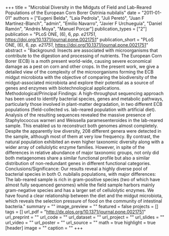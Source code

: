 +++
title = "Microbial Diversity in the Midguts of Field and Lab-Reared Populations of the European Corn Borer Ostrinia nubilalis"
date = "2011-01-01"
authors = ["Eugeni Belda", "Laia Pedrola", "Juli Peretó", "Juan F Martínez-Blanch", "admin", "Emilio Navarro", "Javier F Urchueguía", "Daniel Ramón", "Andrés Moya", "Manuel Porcar"]
publication_types = ["2"]
publication = "PLoS ONE, (6), 6, _pp. e21751_, https://doi.org/10.1371/journal.pone.0021751"
publication_short = "PLoS ONE, (6), 6, _pp. e21751_, https://doi.org/10.1371/journal.pone.0021751"
abstract = "Background: Insects are associated with microorganisms that contribute to the digestion and processing of nutrients. The European Corn Borer (ECB) is a moth present world-wide, causing severe economical damage as a pest on corn and other crops. In the present work, we give a detailed view of the complexity of the microorganisms forming the ECB midgut microbiota with the objective of comparing the biodiversity of the midgut-associated microbiota and explore their potential as a source of genes and enzymes with biotechnological applications. Methodological/Principal Findings: A high-throughput sequencing approach has been used to identify bacterial species, genes and metabolic pathways, particularly those involved in plant-matter degradation, in two different ECB populations (field-collected vs. lab-reared population with artificial diet). Analysis of the resulting sequences revealed the massive presence of Staphylococcus warneri and Weissella paramesenteroides in the lab-reared sample. This enabled us to reconstruct both genomes almost completely. Despite the apparently low diversity, 208 different genera were detected in the sample, although most of them at very low frequency. By contrast, the natural population exhibited an even higher taxonomic diversity along with a wider array of cellulolytic enzyme families. However, in spite of the differences in relative abundance of major taxonomic groups, not only did both metagenomes share a similar functional profile but also a similar distribution of non-redundant genes in different functional categories. Conclusions/Significance: Our results reveal a highly diverse pool of bacterial species in both O. nubilalis populations, with major differences: The lab-reared sample is rich in gram-positive species (two of which have almost fully sequenced genomes) while the field sample harbors mainly gram-negative species and has a larger set of cellulolytic enzymes. We have found a clear relationship between the diet and the midgut microbiota, which reveals the selection pressure of food on the community of intestinal bacteria."
summary = ""
image_preview = ""
featured = false
projects = []
tags = []
url_pdf = "http://dx.plos.org/10.1371/journal.pone.0021751"
url_preprint = ""
url_code = ""
url_dataset = ""
url_project = ""
url_slides = ""
url_video = ""
url_poster = ""
url_source = ""
math = true
highlight = true
[header]
image = ""
caption = ""
+++
